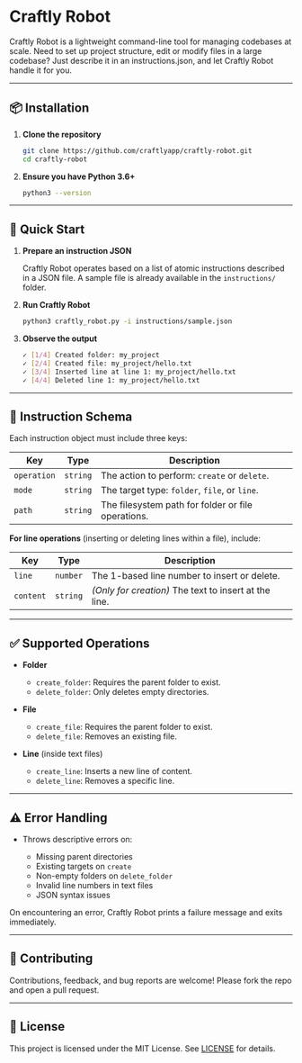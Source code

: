 # Craftly Robot

Craftly Robot is a lightweight command-line tool for managing codebases at scale. Need to set up project structure, edit or modify files in a large codebase? Just describe it in an instructions.json, and let Craftly Robot handle it for you.

---

## 📦 Installation

1. **Clone the repository**

   ```bash
   git clone https://github.com/craftlyapp/craftly-robot.git
   cd craftly-robot
   ```
2. **Ensure you have Python 3.6+**

   ```bash
   python3 --version
   ```

---

## 🚀 Quick Start

1. **Prepare an instruction JSON**

   Craftly Robot operates based on a list of atomic instructions described in a JSON file.
   A sample file is already available in the `instructions/` folder.

2. **Run Craftly Robot**

   ```bash
   python3 craftly_robot.py -i instructions/sample.json
   ```

3. **Observe the output**

   ```bash
   ✓ [1/4] Created folder: my_project
   ✓ [2/4] Created file: my_project/hello.txt
   ✓ [3/4] Inserted line at line 1: my_project/hello.txt
   ✓ [4/4] Deleted line 1: my_project/hello.txt
   ```

---
## 🔧 Instruction Schema

Each instruction object must include three keys:

| Key         | Type     | Description                                        |
| ----------- | -------- | -------------------------------------------------- |
| `operation` | `string` | The action to perform: `create` or `delete`.       |
| `mode`      | `string` | The target type: `folder`, `file`, or `line`.      |
| `path`      | `string` | The filesystem path for folder or file operations. |

**For line operations** (inserting or deleting lines within a file), include:

| Key       | Type     | Description                                           |
| --------- | -------- | ----------------------------------------------------- |
| `line`    | `number` | The 1-based line number to insert or delete.          |
| `content` | `string` | *(Only for creation)* The text to insert at the line. |

---

## ✅ Supported Operations

* **Folder**

  * `create_folder`: Requires the parent folder to exist.
  * `delete_folder`: Only deletes empty directories.

* **File**

  * `create_file`: Requires the parent folder to exist.
  * `delete_file`: Removes an existing file.

* **Line** (inside text files)

  * `create_line`: Inserts a new line of content.
  * `delete_line`: Removes a specific line.

---

## ⚠️ Error Handling

* Throws descriptive errors on:

  * Missing parent directories
  * Existing targets on `create`
  * Non-empty folders on `delete_folder`
  * Invalid line numbers in text files
  * JSON syntax issues

On encountering an error, Craftly Robot prints a failure message and exits immediately.

---

## 🤝 Contributing

Contributions, feedback, and bug reports are welcome! Please fork the repo and open a pull request.

---

## 📄 License

This project is licensed under the MIT License. See [LICENSE](LICENSE) for details.


